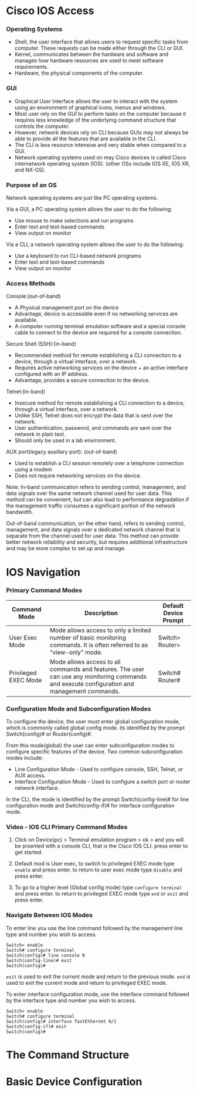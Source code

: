 # Cisco IOS Access

### Operating Systems

- Shell, the user interface that allows users to request specific tasks from computer. These requests can be made either through the CLI or GUI.
- Kernel, communicates between the hardware and software and manages how hardware resources are used to meet software requirements.
- Hardware, the physical components of the computer.

### GUI

- Graphical User Interface allows the user to interact with the system using an environment of graphical icons, menus and windows.
- Most user rely on the GUI to perform tasks on the computer because it requires less knowledge of the underlying command structure that controls the computer.
- However, network devices rely on CLI because GUIs may not always be able to provide all the features that are available in the CLI.
- The CLI is less resource intensive and very stable when compared to a GUI.
- Network operating systems used on may Cisco devices is called Cisco internetwork operating system (IOS). (other OSs include IOS XE, IOS XR, and NX-OS).


### Purpose of an OS

Network operating systems are just like PC operating systems.

Via a GUI, a PC operating system allows the user to do the following:
- Use mouse to make selections and run programs
- Enter text and text-based commands
- View output on monitor

Via a CLI, a network operating system allows the user to do the following:
- Use a keyboard to run CLI-based network programs
- Enter text and text-based commands
- View output on monitor

### Access Methods

Console:(out-of-band)
- A Physical management port on the device
- Advantage, device is accessible even if no networking services are available.
- A computer running terminal emulation software and a special console cable to connect to the device are required for a console connection.

Secure Shell (SSH):(in-band)
- Recommended method for remote establishing a CLI connection to a device, through a virtual interface, over a network.
- Requires active networking services on the device + an active interface configured with an IP address.
- Advantage, provides a secure connection to the device.

Telnet:(in-band)
- Insecure method for remote establishing a CLI connection to a device, through a virtual interface, over a network.
- Unlike SSH, Telnet does not encrypt the data that is sent over the network.
- User authentication, password, and commands are sent over the network in plain text.
- Should only be used in a lab environment.

AUX port(legacy auxillary port): (out-of-band)
- Used to establish a CLI session remotely over a telephone connection using a modem
- Does not require networking services on the device.

Note:
In-band communication refers to sending control, management, and data signals over the same network channel used for user data. This method can be convenient, but can also lead to performance degradation if the management traffic consumes a significant portion of the network bandwidth.

Out-of-band communication, on the other hand, refers to sending control, management, and data signals over a dedicated network channel that is separate from the channel used for user data. This method can provide better network reliability and security, but requires additional infrastructure and may be more complex to set up and manage.


# IOS Navigation

### Primary Command Modes

Command Mode | Description | Default Device Prompt
--- | --- | ---
User Exec Mode | Mode allows access to only a limited number of basic monitoring commands. It is often referred to as “view-only" mode. | Switch> Router>
Privileged EXEC Mode | Mode allows access to all commands and features. The user can use any monitoring commands and execute configuration and management commands. | Switch# Router#

### Configuration Mode and Subconfiguration Modes

To configure the device, the user must enter global configuration mode, which is commonly called global config mode. its identified by the prompt Switch(config)# or Router(config)#.

From this mode(global) the user can enter subconfiguration modes to configure specific features of the device. Two common subconfiguration modes include:

- Line Configuration Mode - Used to configure console, SSH, Telnet, or AUX access.
- Interface Configuration Mode - Used to configure a switch port or router network interface.

In the CLI, the mode is identified by the prompt Switch(config-line)# for line configuration mode and Switch(config-if)# for interface configuration mode.

### Video - IOS CLI Primary Command Modes

1. Click on Device(pc) > Terminal emulation program > ok > and you will be prsented with a console CLI, that is the Cisco IOS CLI. press enter to get started.

2. Default mod is User exec, to switch to privileged EXEC mode type `enable` and press enter. to return to user exec mode type `disable` and press enter.

3. To go to a higher level (Global config mode) type `configure terminal` and press enter. to return to privileged EXEC mode type `end` or `exit` and press enter.

### Navigate Between IOS Modes

To enter line you use the line command followed by the management line type and number you wish to access.
```
Switch> enable
Switch# configure terminal
Switch(config)# line console 0
Switch(config-line)# exit
Switch(config)#
```
`exit` is used to exit the current mode and return to the previous mode.
`end` is used to exit the current mode and return to privileged EXEC mode.

To enter interface configuration mode, use the interface command followed by the interface type and number you wish to access.
```
Switch> enable
Switch# configure terminal
Switch(config)# interface fastEthernet 0/1
Switch(config-if)# exit
Switch(config)#
```


# The Command Structure

# Basic Device Configuration
